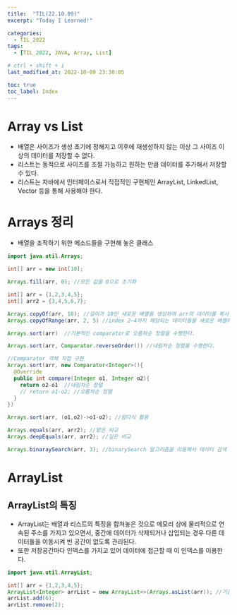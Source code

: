 ```yaml
---
title:  "TIL(22.10.09)"
excerpt: "Today I Learned!"

categories:
  - TIL_2022
tags:
  - [TIL_2022, JAVA, Array, List]

# ctrl + shift + i
last_modified_at: 2022-10-09 23:30:05

toc: true
toc_label: Index
---
```


# Array vs List
- 배열은 사이즈가 생성 초기에 정해지고 이후에 재생성하지 않는 이상 그 사이즈 이상의 데이터를 저장할 수 없다.
- 리스트는 동적으로 사이즈를 조절 가능하고 원하는 만큼 데이터를 추가해서 저장할 수 있다.
- 리스트는 자바에서 인터페이스로서 직접적인 구현체인 ArrayList, LinkedList, Vector 등을 통해 사용해야 한다.

# Arrays 정리
- 배열을 조작하기 위한 메소드들을 구현해 놓은 클래스
~~~java
import java.util.Arrays;

int[] arr = new int[10];

Arrays.fill(arr, 0); //모든 값을 0으로 초기화

int[] arr = {1,2,3,4,5};
int[] arr2 = {3,4,5,6,7};

Arrays.copyOf(arr, 10); //길이가 10인 새로운 배열을 생성하여 arr의 데이터를 복사하여 붙여 넣고 arr의 길이를 초과하는 부분들은 데이터 형에 따른 기본 초기화 값이 들어가게 된다. 
Arrays.copyOfRange(arr, 2, 5) //index 2~4까지 해당되는 데이터들을 새로운 배열에 저장해서 리턴한다.

Arrays.sort(arr)  //기본적인 comparator로 오름차순 정렬을 수행한다.

Arrays.sort(arr, Comparator.reverseOrder()) //내림차순 정렬을 수행한다.

//Comparator 객체 직접 구현
Arrays.sort(arr, new Comparator<Integer>(){
  @Override
  public int compare(Integer o1, Integer o2){
    return o2-o1  //내림차순 정렬
    // return o1-o2; //오름차순 정렬
  }
})

Arrays.sort(arr, (o1,o2)->o1-o2); //람다식 활용

Arrays.equals(arr, arr2); //얕은 비교
Arrays.deepEquals(arr, arr2); //깊은 비교

Arrays.binaraySearch(arr, 3); //binarySearch 알고리즘을 이용해서 데이터 검색


~~~

# ArrayList
## ArrayList의 특징
- ArrayList는 배열과 리스트의 특징을 합쳐놓은 것으로 메모리 상에 물리적으로 연속된 주소를 가지고 있으면서, 중간에 데이터가 삭제되거나 삽입되는 경우 다른 데이터들을 이동시켜 빈 공간이 없도록 관리된다.
- 또한 저장공간마다 인덱스를 가지고 있어 데이터에 접근할 때 이 인덱스를 이용한다.

~~~java
import java.util.ArrayList;

int[] arr = {1,2,3,4,5};
ArrayList<Integer> arrList = new ArrayList<>(Arrays.asList(arr)); //기존 배열을 이용한 ArrayList 생성
arrList.add(6);
arrList.remove(2);  

~~~


